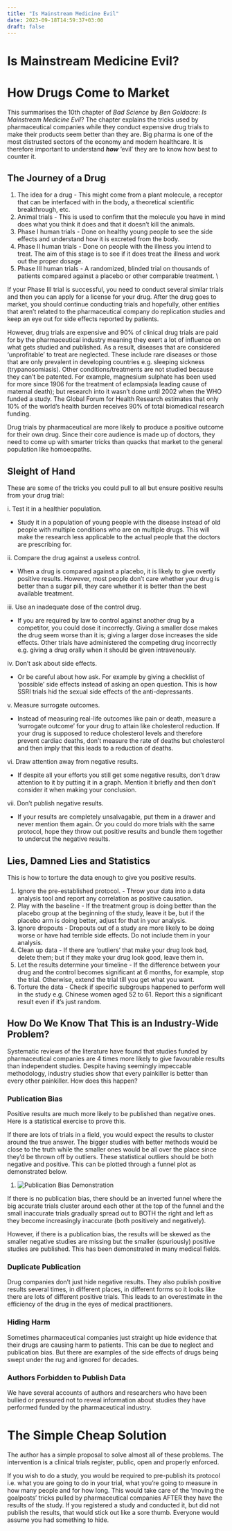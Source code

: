 ```yaml
---
title: "Is Mainstream Medicine Evil"
date: 2023-09-18T14:59:37+03:00
draft: false
---
```


# Is Mainstream Medicine Evil?

# How Drugs Come to Market

This summarises the 10th chapter of _Bad Science_ by _Ben Goldacre_: _Is Mainstream Medicine Evil_? The chapter explains the tricks used by pharmaceutical companies while they conduct expensive drug trials to make their products seem better than they are. Big pharma is one of the most distrusted sectors of the economy and modern healthcare. It is therefore important to understand **_how_** ‘evil’ they are to know how best to counter it.


## The Journey of a Drug

1. The idea for a drug - This might come from a plant molecule, a receptor that can be interfaced with in the body, a theoretical scientific breakthrough, etc.
2. Animal trials - This is used to confirm that the molecule you have in mind does what you think it does and that it doesn’t kill the animals.
3. Phase I human trials - Done on healthy young people to see the side effects and understand how it is excreted from the body.
4. Phase II human trials - Done on people with the illness you intend to treat. The aim of this stage is to see if it does treat the illness and work out the proper dosage.
5. Phase III human trials - A randomized, blinded trial on thousands of patients compared against a placebo or other comparable treatment.  \

If your Phase III trial is successful, you need to conduct several similar trials and then you can apply for a license for your drug. After the drug goes to market, you should continue conducting trials and hopefully, other entities that aren’t related to the pharmaceutical company do replication studies and keep an eye out for side effects reported by patients.

However, drug trials are expensive and 90% of clinical drug trials are paid for by the pharmaceutical industry meaning they exert a lot of influence on what gets studied and published. As a result, diseases that are considered ‘unprofitable’ to treat are neglected. These include rare diseases or those that are only prevalent in developing countries e.g. sleeping sickness (trypanosomiasis). Other conditions/treatments are not studied because they can’t be patented. For example, magnesium sulphate has been used for more since 1906 for the treatment of eclampsia(a leading cause of maternal death); but research into it wasn’t done until 2002 when the WHO funded a study. The Global Forum for Health Research estimates that only 10% of the world’s health burden receives 90% of total biomedical research funding.

Drug trials by pharmaceutical are more likely to produce a positive outcome for their own drug. Since their core audience is made up of doctors, they need to come up with smarter tricks than quacks that market to the general population like homoeopaths.

## Sleight of Hand

These are some of the tricks you could pull to all but ensure positive results from your drug trial:

i. Test it in a healthier population.

* Study it in a population of young people with the disease instead of old people with multiple conditions who are on multiple drugs. This will make the research less applicable to the actual people that the doctors are prescribing for.

ii.  Compare the drug against a useless control.

* When a drug is compared against a placebo, it is likely to give overtly positive results.  However, most people don’t care whether your drug is better than a sugar pill, they care whether it is better than the best available treatment.

iii. Use an inadequate dose of the control drug.

* If you are required by law to control against another drug by a competitor, you could dose it incorrectly. Giving a smaller dose makes the drug seem worse than it is; giving a larger dose increases the side effects. Other trials have administered the competing drug incorrectly e.g. giving a drug orally when it should be given intravenously.

iv. Don’t ask about side effects.

* Or be careful about how ask. For example by giving a checklist of ‘possible’ side effects instead of asking an open question. This is how SSRI trials hid the sexual side effects of the anti-depressants.

v. Measure surrogate outcomes.

* Instead of measuring real-life outcomes like pain or death, measure a ‘surrogate outcome’ for your drug to attain like cholesterol reduction. If your drug is supposed to reduce cholesterol levels and therefore prevent cardiac deaths, don’t measure the rate of deaths but cholesterol and then imply that this leads to a reduction of deaths.

vi. Draw attention away from negative results.

* If despite all your efforts you still get some negative results, don’t draw attention to it by putting it in a graph. Mention it briefly and then don’t consider it when making your conclusion.

vii. Don’t publish negative results.

* If your results are completely unsalvagable, put them in a drawer and never mention them again. Or you could do more trials with the same protocol, hope they throw out positive results and bundle them together to undercut the negative results.


## Lies, Damned Lies and Statistics

This is how to torture the data enough to give you positive results.

1. Ignore the pre-established protocol. - Throw your data into a data analysis tool and report any correlation as positive causation.
2. Play with the baseline - If the treatment group is doing better than the placebo group at the beginning of the study, leave it be, but if the placebo arm is doing better, adjust for that in your analysis.
3. Ignore dropouts - Dropouts out of a study are more likely to be doing worse or have had terrible side effects. Do not include them in your analysis.
4. Clean up data - If there are ‘outliers’ that make your drug look bad, delete them; but if they make your drug look good, leave them in.
5. Let the results determine your timeline - If the difference between your drug and the control becomes significant at 6 months, for example, stop the trial. Otherwise, extend the trial till you get what you want.
6. Torture the data - Check if specific subgroups happened to perform well in the study e.g. Chinese women aged 52 to 61. Report this a significant result even if it’s just random.


## How Do We Know That This is an Industry-Wide Problem?

Systematic reviews of the literature have found that studies funded by pharmaceutical companies are 4 times more likely to give favourable results than independent studies. Despite having seemingly impeccable methodology, industry studies show that every painkiller is better than every other painkiller. How does this happen?


### Publication Bias


Positive results are much more likely to be published than negative ones. Here is a statistical exercise to prove this.

If there are lots of trials in a field, you would expect the results to cluster around the true answer. The bigger studies with better methods would be close to the truth while the smaller ones would be all over the place since they’d be thrown off by outliers. These statistical outliers should be both negative and positive. This can be plotted through a funnel plot as demonstrated below.

1. ![Publication Bias Demonstration](/home/liz/Documents/projects/blog-source/content/posts/is-mainstream-medicine-evil/Funnel-plot-example-difference.webp) 

If there is no publication bias, there should be an inverted funnel where the big accurate trials cluster around each other at the top of the funnel and the small inaccurate trials gradually spread out to BOTH the right and left as they become increasingly inaccurate (both positively and negatively).

However, if there is a publication bias, the results will be skewed as the smaller negative studies are missing but the smaller (spuriously) positive studies are published. This has been demonstrated in many medical fields.


### Duplicate Publication

Drug companies don’t just hide negative results. They also publish positive results several times, in different places, in different forms so it looks like there are lots of different positive trials. This leads to an overestimate in the efficiency of the drug in the eyes of medical practitioners.


### Hiding Harm

Sometimes pharmaceutical companies just straight up hide evidence that their drugs are causing harm to patients. This can be due to neglect and publication bias. But there are examples of the side effects of drugs being swept under the rug and ignored for decades.


### Authors Forbidden to Publish Data

We have several accounts of authors and researchers who have been bullied or pressured not to reveal information about studies they have performed funded by the pharmaceutical industry.


# The Simple Cheap Solution

The author has a simple proposal to solve almost all of these problems. The intervention is a clinical trials register, public, open and properly enforced.

If you wish to do a study, you would be required to pre-publish its protocol i.e. what you are going to do in your trial, what you’re going to measure in how many people and for how long. This would take care of the ‘moving the goalposts’ tricks pulled by pharmaceutical companies AFTER they have the results of the study. If you registered a study and conducted it, but did not publish the results, that would stick out like a sore thumb. Everyone would assume you had something to hide.

